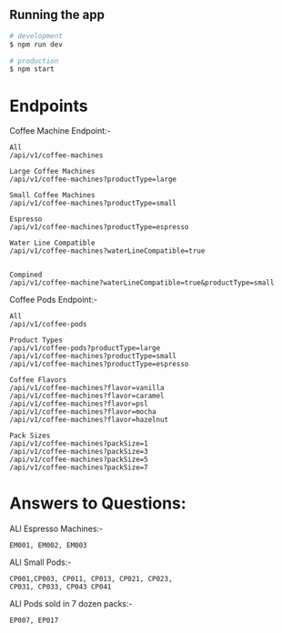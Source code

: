 ## Running the app

```bash
# development
$ npm run dev

```
```bash
# production
$ npm start

```

# Endpoints

Coffee Machine Endpoint:- 

````
All
/api/v1/coffee-machines

Large Coffee Machines
/api/v1/coffee-machines?productType=large

Small Coffee Machines
/api/v1/coffee-machines?productType=small

Espresso
/api/v1/coffee-machines?productType=espresso

Water Line Compatible 
/api/v1/coffee-machines?waterLineCompatible=true


Compined
/api/v1/coffee-machine?waterLineCompatible=true&productType=small

````


Coffee Pods Endpoint:- 

````
All
/api/v1/coffee-pods

Product Types
/api/v1/coffee-pods?productType=large
/api/v1/coffee-machines?productType=small
/api/v1/coffee-machines?productType=espresso

Coffee Flavors
/api/v1/coffee-machines?flavor=vanilla
/api/v1/coffee-machines?flavor=caramel
/api/v1/coffee-machines?flavor=psl
/api/v1/coffee-machines?flavor=mocha
/api/v1/coffee-machines?flavor=hazelnut

Pack Sizes
/api/v1/coffee-machines?packSize=1
/api/v1/coffee-machines?packSize=3
/api/v1/coffee-machines?packSize=5
/api/v1/coffee-machines?packSize=7
````

# Answers to Questions:

ALl Espresso Machines:- 
````
EM001, EM002, EM003
````

ALl Small Pods:- 
````
CP001,CP003, CP011, CP013, CP021, CP023,  
CP031, CP033, CP043 CP041
````

ALl Pods sold in 7 dozen packs:- 
````
EP007, EP017
````


